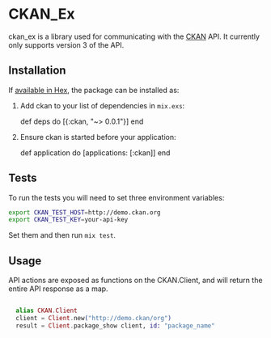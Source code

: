 # CKAN_Ex

ckan_ex is a library used for communicating with the [CKAN](http://ckan.org) API.  It currently only supports version 3 of the API.

## Installation

If [available in Hex](https://hex.pm/docs/publish), the package can be installed as:

  1. Add ckan to your list of dependencies in `mix.exs`:

        def deps do
          [{:ckan, "~> 0.0.1"}]
        end

  2. Ensure ckan is started before your application:

        def application do
          [applications: [:ckan]]
        end

## Tests

To run the tests you will need to set three environment variables:

```bash
export CKAN_TEST_HOST=http://demo.ckan.org
export CKAN_TEST_KEY=your-api-key
```

Set them and then run ```mix test```.

## Usage

API actions are exposed as functions on the CKAN.Client, and will return the entire API response as a map.

```elixir 

  alias CKAN.Client
  client = Client.new("http://demo.ckan/org")
  result = Client.package_show client, id: "package_name"
	
```
